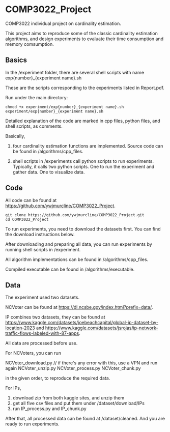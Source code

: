 # COMP3022_Project
COMP3022 individual project on cardinality estimation.

This project aims to reproduce some of the classic cardinality estimation algorithms, and design experiments to evaluate their time consumption and memory comsumption.


## Basics

In the /experiment folder, there are several shell scripts with name exp{number}_{experiment name}.sh

These are the scripts corresponding to the experiments listed in Report.pdf.


Run under the main directory:

```
chmod +x experiment/exp{number}_{experiment name}.sh
experiment/exp{number}_{experiment name}.sh
```

Detailed explanation of the code are marked in cpp files, python files, and shell scripts, as comments.


Basically,

1. four cardinality estimation functions are implemented. Source code can be found in /algorithms/cpp_files.

2. shell scripts in /experiments call python scripts to run experiments. Typically, it calls two python scripts. One to run the experiment and gather data. One to visualize data.


## Code

All code can be found at https://github.com/ywjmurcline/COMP3022_Project.

```
git clone https://github.com/ywjmurcline/COMP3022_Project.git
cd COMP3022_Project
```

To run experiments, you need to download the datasets first. You can find the download instructions below.

After downloading and preparing all data, you can run experiments by running shell scripts in /experiment.

All algorithm implementations can be found in /algorithms/cpp_files.

Compiled executable can be found in /algorithms/executable.



## Data

The experiment used two datasets.

NCVoter can be found at https://dl.ncsbe.gov/index.html?prefix=data/.

IP combines two datasets, they can be found at https://www.kaggle.com/datasets/joebeachcapital/global-ip-dataset-by-location-2023 and https://www.kaggle.com/datasets/jsrojas/ip-network-traffic-flows-labeled-with-87-apps.

All data are processed before use.

For NCVoters, you can run

NCVoter_download.py  // if there's any error with this, use a VPN and run again
NCVoter_unzip.py
NCVoter_process.py
NCVoter_chunk.py

in the given order, to reproduce the required data.


For IPs, 

1. download zip from both kaggle sites, and unzip them
2. get all five csv files and put them under /dataset/download/IPs
3. run IP_process.py and IP_chunk.py


After that, all processed data can be found at /dataset/cleaned. And you are ready to run experiments.